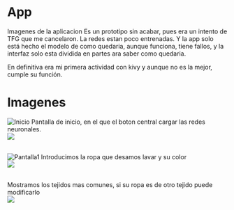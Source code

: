 # App
Imagenes de la aplicacion
Es un prototipo sin acabar, pues era un intento de TFG que me cancelaron.
La redes estan poco entrenadas.
Y la app solo está hecho el modelo de como quedaria, aunque funciona, tiene fallos, y la interfaz solo esta dividida en partes ara saber como quedaria.

En definitiva era mi primera actividad con kivy y aunque no es la mejor, cumple su función.

# Imagenes

![Inicio](https://github.com/JesusDJ98/Lavadora/tree/main/App_Kivy/Imagenes/Inicio.PNG)
Pantalla de inicio, en el que el boton central cargar las redes neuronales.
<br>
<img src="https://github.com/JesusDJ98/Lavadora/tree/main/App_Kivy/Imagenes/Inicio.PNG">
<br><br>


![Pantalla1](https://github.com/JesusDJ98/Lavadora/tree/main/App_Kivy/Imagenes/1.PNG)
Introducimos la ropa que desamos lavar y su color
<br>
<img src="https://github.com/JesusDJ98/Lavadora/tree/main/App_Kivy/Imagenes/1.PNG">
<br><br>


Mostramos los tejidos mas comunes, si su ropa es de otro tejido puede modificarlo
<br>
<img src="https://github.com/JesusDJ98/Lavadora/tree/main/App_Kivy/Imagenes/2.PNG">
<br><br>
